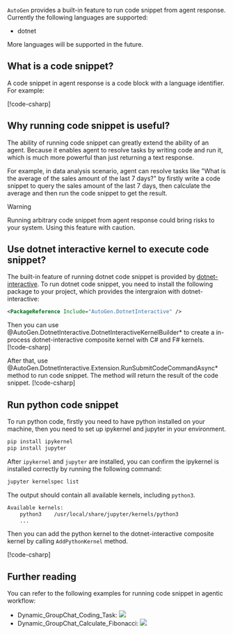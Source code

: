 `AutoGen` provides a built-in feature to run code snippet from agent response. Currently the following languages are supported:

- dotnet

More languages will be supported in the future.

## What is a code snippet?

A code snippet in agent response is a code block with a language identifier. For example:

[!code-csharp[](../../samples/AutoGen.BasicSamples/CodeSnippet/RunCodeSnippetCodeSnippet.cs?name=code_snippet_1_3)]

## Why running code snippet is useful?

The ability of running code snippet can greatly extend the ability of an agent. Because it enables agent to resolve tasks by writing code and run it, which is much more powerful than just returning a text response.

For example, in data analysis scenario, agent can resolve tasks like "What is the average of the sales amount of the last 7 days?" by firstly write a code snippet to query the sales amount of the last 7 days, then calculate the average and then run the code snippet to get the result.

> [!WARNING]
> Running arbitrary code snippet from agent response could bring risks to your system. Using this feature with caution.

## Use dotnet interactive kernel to execute code snippet?

The built-in feature of running dotnet code snippet is provided by [dotnet-interactive](https://github.com/dotnet/interactive). To run dotnet code snippet, you need to install the following package to your project, which provides the intergraion with dotnet-interactive:

```xml
<PackageReference Include="AutoGen.DotnetInteractive" />
```

Then you can use @AutoGen.DotnetInteractive.DotnetInteractiveKernelBuilder\* to create a in-process dotnet-interactive composite kernel with C# and F# kernels.
[!code-csharp[](../../samples/AutoGen.BasicSamples/CodeSnippet/RunCodeSnippetCodeSnippet.cs?name=code_snippet_1_1)]

After that, use @AutoGen.DotnetInteractive.Extension.RunSubmitCodeCommandAsync\* method to run code snippet. The method will return the result of the code snippet.
[!code-csharp[](../../samples/AutoGen.BasicSamples/CodeSnippet/RunCodeSnippetCodeSnippet.cs?name=code_snippet_1_2)]

## Run python code snippet

To run python code, firstly you need to have python installed on your machine, then you need to set up ipykernel and jupyter in your environment.

```bash
pip install ipykernel
pip install jupyter
```

After `ipykernel` and `jupyter` are installed, you can confirm the ipykernel is installed correctly by running the following command:

```bash
jupyter kernelspec list
```

The output should contain all available kernels, including `python3`.

```bash
Available kernels:
    python3    /usr/local/share/jupyter/kernels/python3
    ...
```

Then you can add the python kernel to the dotnet-interactive composite kernel by calling `AddPythonKernel` method.

[!code-csharp[](../../samples/AutoGen.BasicSamples/CodeSnippet/RunCodeSnippetCodeSnippet.cs?name=code_snippet_1_4)]

## Further reading

You can refer to the following examples for running code snippet in agentic workflow:

- Dynamic_GroupChat_Coding_Task: [![](https://img.shields.io/badge/Open%20on%20Github-grey?logo=github)](https://github.com/microsoft/autogen/blob/main/dotnet/samples/AutoGen.BasicSample/Example04_Dynamic_GroupChat_Coding_Task.cs)
- Dynamic_GroupChat_Calculate_Fibonacci: [![](https://img.shields.io/badge/Open%20on%20Github-grey?logo=github)](https://github.com/microsoft/autogen/blob/main/dotnet/samples/AutoGen.BasicSample/Example07_Dynamic_GroupChat_Calculate_Fibonacci.cs)
